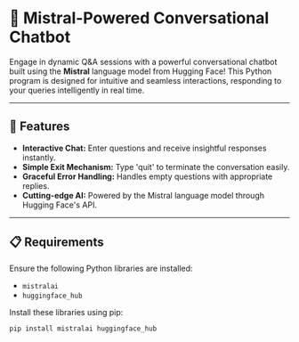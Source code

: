 # 🌟 Mistral-Powered Conversational Chatbot

Engage in dynamic Q&A sessions with a powerful conversational chatbot built using the **Mistral** language model from Hugging Face! This Python program is designed for intuitive and seamless interactions, responding to your queries intelligently in real time.

---

## 🚀 Features

- **Interactive Chat:** Enter questions and receive insightful responses instantly.
- **Simple Exit Mechanism:** Type 'quit' to terminate the conversation easily.
- **Graceful Error Handling:** Handles empty questions with appropriate replies.
- **Cutting-edge AI:** Powered by the Mistral language model through Hugging Face's API.

---

## 📋 Requirements

Ensure the following Python libraries are installed:
- `mistralai`
- `huggingface_hub`

Install these libraries using pip:
```bash
pip install mistralai huggingface_hub







